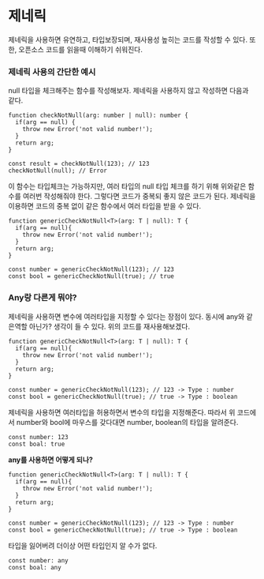 # 제네릭

제네릭을 사용하면 유연하고, 타입보장되며, 재사용성 높히는 코드를 작성할 수 있다. 또한, 오픈소스 코드를 읽을때 이해하기 쉬워진다.

### 제네릭 사용의 간단한 예시

null 타입을 체크해주는 함수를 작성해보자. 제네릭을 사용하지 않고 작성하면 다음과 같다.

```tsx
function checkNotNull(arg: number | null): number {
  if(arg == null) {
    throw new Error('not valid number!');
  }
  return arg;
}

const result = checkNotNull(123); // 123
checkNotNull(null); // Error
```

이 함수는 타입체크는 가능하지만, 여러 타입의 null 타입 체크를 하기 위해 위와같은 함수를 여러번 작성해줘야 한다. 그렇다면 코드가 중복되 좋지 않은 코드가 된다. 제네릭을 이용하면 코드의 중복 없이 같은 함수에서 여러 타입을 받을 수 있다.

```tsx
function genericCheckNotNull<T>(arg: T | null): T {
  if(arg == null){
    throw new Error('not valid number!');
  }
  return arg;
}

const number = genericCheckNotNull(123); // 123
const bool = genericCheckNotNull(true); // true
```

### Any랑 다른게 뭐야?

제네릭을 사용하면 변수에 여러타입을 지정할 수 있다는 장점이 있다. 동시에 any와 같은역할 아닌가? 생각이 들 수 있다. 위의 코드를 재사용해보겠다.

```tsx
function genericCheckNotNull<T>(arg: T | null): T {
  if(arg == null){
    throw new Error('not valid number!');
  }
  return arg;
}

const number = genericCheckNotNull(123); // 123 -> Type : number
const bool = genericCheckNotNull(true); // true -> Type : boolean
```

제네릭을 사용하면 여러타입을 허용하면서 변수의 타입을 지정해준다. 따라서 위 코드에서 number와 bool에 마우스를 갖다대면 number, boolean의 타입을 알려준다. 

```tsx
const number: 123
const boal: true
```

**any를 사용하면 어떻게 되나?**

```tsx
function genericCheckNotNull<T>(arg: T | null): T {
  if(arg == null){
    throw new Error('not valid number!');
  }
  return arg;
}

const number = genericCheckNotNull(123); // 123 -> Type : number
const bool = genericCheckNotNull(true); // true -> Type : boolean
```

타입을 잃어버려 더이상 어떤 타입인지 알 수가 없다.

```tsx
const number: any
const boal: any
```
